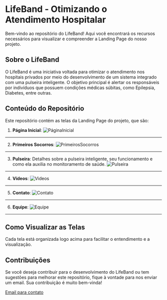 # LifeBand - Otimizando o Atendimento Hospitalar

Bem-vindo ao repositório do LifeBand! Aqui você encontrará os recursos necessários para visualizar e compreender a Landing Page do nosso projeto. 

## Sobre o LifeBand

O LifeBand é uma iniciativa voltada para otimizar o atendimento nos hospitais privados por meio do desenvolvimento de um sistema integrado com uma pulseira inteligente. O objetivo principal é alertar os responsáveis por indivíduos que possuem condições médicas súbitas, como Epilepsia, Diabetes, entre outras.

## Conteúdo do Repositório

Este repositório contém as telas da Landing Page do projeto, que são:

1. **Página Inicial**:
![PáginaInicial](https://github.com/Life-Band/LifeBand-UX-UI/assets/111926496/8dc99cf6-aca3-4210-a036-8e10366df711)


<hr />

2. **Primeiros Socorros**:
![PrimeirosSocorros](https://github.com/Life-Band/LifeBand-UX-UI/assets/111926496/68e6aef3-2c0e-4cfd-86f6-f59e84b34523)


<hr />  

3. **Pulseira**: Detalhes sobre a pulseira inteligente, seu funcionamento e como ela auxilia no monitoramento de saúde.
![Pulseira](https://github.com/Life-Band/LifeBand-UX-UI/assets/111926496/cd7a798b-ce54-4f17-8e67-b7f35ca8b48c)


<hr />  
   
4. **Vídeos**:
![Videos](https://github.com/Life-Band/LifeBand-UX-UI/assets/111926496/f9c951ef-c8a3-4249-9e53-9566f7776ead)


<hr />  

5. **Contato**:
![Contato](https://github.com/Life-Band/LifeBand-UX-UI/assets/111926496/7f6b987a-7e8f-49fb-8654-ddb4d8ba8766)


<hr />
   
6. **Equipe**: 
![Equipe](https://github.com/Life-Band/LifeBand-UX-UI/assets/111926496/0fb19950-928b-4291-bc3a-21668bffa3ac)


<hr />

## Como Visualizar as Telas

Cada tela está organizada logo acima para facilitar o entendimento e a visualização.

## Contribuições

Se você deseja contribuir para o desenvolvimento do LifeBand ou tem sugestões para melhorar este repositório, fique à vontade para nos enviar um email. Sua contribuição é muito bem-vinda!

<a href="mailto:lifeband.proa@gmail.com"> Email para contato </a>
